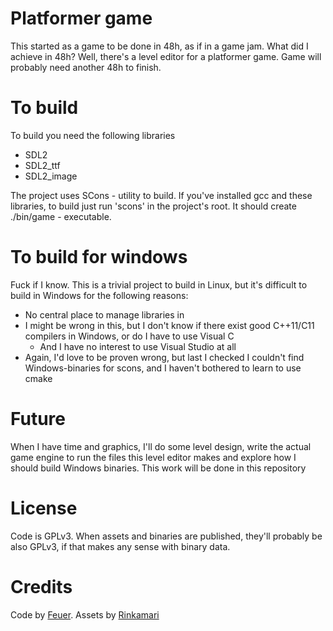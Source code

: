 # Platformer game
This started as a game to be done in 48h, as if in a game jam. What did I achieve in 48h? Well, there's a level editor for a platformer game. Game will probably need another 48h to finish.

# To build
To build you need the following libraries
* SDL2
* SDL2_ttf
* SDL2_image

The project uses SCons - utility to build. If you've installed gcc and these libraries, to build just run 'scons' in the project's root. It should create ./bin/game - executable.

# To build for windows
Fuck if I know. This is a trivial project to build in Linux, but it's difficult to build in Windows for the following reasons:
* No central place to manage libraries in
* I might be wrong in this, but I don't know if there exist good C++11/C11 compilers in Windows, or do I have to use Visual C
  * And I have no interest to use Visual Studio at all
* Again, I'd love to be proven wrong, but last I checked I couldn't find Windows-binaries for scons, and I haven't bothered to learn to use cmake

# Future
When I have time and graphics, I'll do some level design, write the actual game engine to run the files this level editor makes and explore how I should build Windows binaries. This work will be done in this repository

# License
Code is GPLv3. When assets and binaries are published, they'll probably be also GPLv3, if that makes any sense with binary data.

# Credits
Code by [Feuer](http://yearofourlord.blogspot.com).
Assets by [Rinkamari](http://rinkamari.deviantart.com/)
